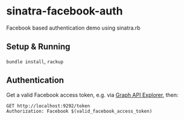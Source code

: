 # sinatra-facebook-auth

Facebook based authentication demo using sinatra.rb

## Setup & Running

`bundle install`, `rackup`

## Authentication

Get a valid Facebook access token, e.g. via [Graph API Explorer](https://developers.facebook.com/tools/explorer/), then:

```
GET http://localhost:9292/token
Authorization: Facebook $(valid_facebook_access_token)
```
